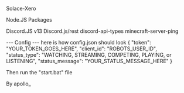 Solace-Xero

Node.JS Packages

Discord.JS v13
Discord.js/rest
discord-api-types
minecraft-server-ping

--- Config --- 
here is how config.json should look
{
    "token": "YOUR_TOKEN_GOES_HERE",
    "client_id": "ROBOTS_USER_ID",
    "status_type": "WATCHING, STREAMING, COMPETING, PLAYING, or LISTENING",
    "status_message": "YOUR_STATUS_MESSAGE_HERE"
}

Then run the "start.bat" file

By apollo_